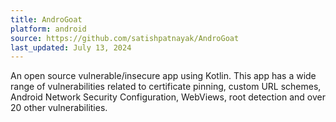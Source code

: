 ```yaml
---
title: AndroGoat
platform: android
source: https://github.com/satishpatnayak/AndroGoat
last_updated: July 13, 2024
---
```


An open source vulnerable/insecure app using Kotlin. This app has a wide range of vulnerabilities related to certificate pinning, custom URL schemes, Android Network Security Configuration, WebViews, root detection and over 20 other vulnerabilities.
